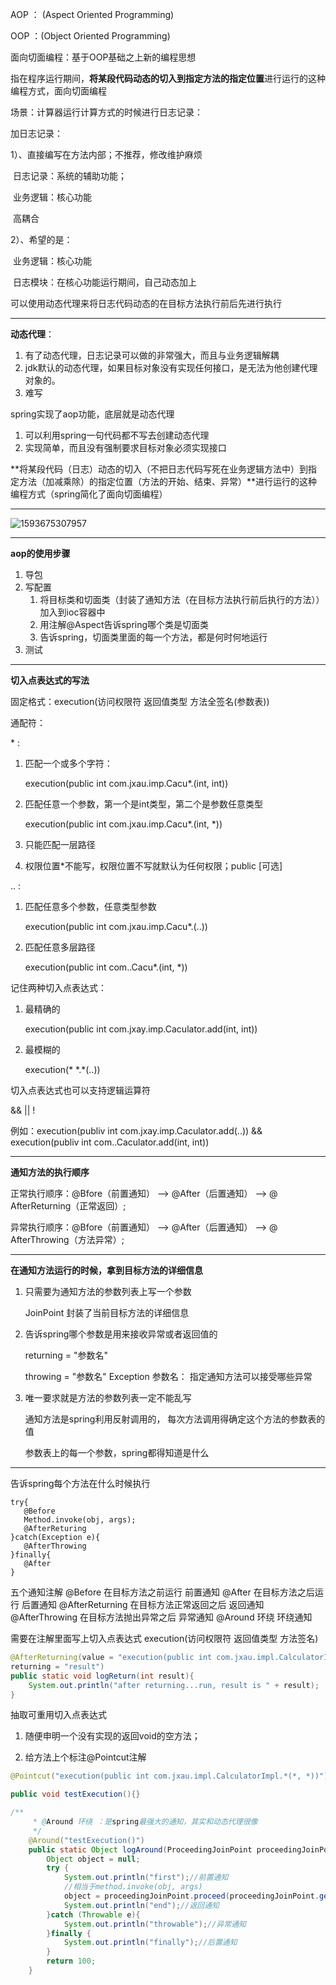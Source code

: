 AOP ： (Aspect Oriented Programming)

OOP ：(Object Oriented Programming)

面向切面编程：基于OOP基础之上新的编程思想

指在程序运行期间，**将某段代码动态的切入到指定方法的指定位置**进行运行的这种编程方式，面向切面编程



场景：计算器运行计算方式的时候进行日志记录：

加日志记录：

1）、直接编写在方法内部；不推荐，修改维护麻烦

​		日志记录：系统的辅助功能；

​		业务逻辑：核心功能

​		高耦合

2）、希望的是：

​		业务逻辑：核心功能

​		日志模块：在核心功能运行期间，自己动态加上

可以使用动态代理来将日志代码动态的在目标方法执行前后先进行执行

---

**动态代理**：

1. 有了动态代理，日志记录可以做的非常强大，而且与业务逻辑解耦
2. jdk默认的动态代理，如果目标对象没有实现任何接口，是无法为他创建代理对象的。
3. 难写

spring实现了aop功能，底层就是动态代理

1. 可以利用spring一句代码都不写去创建动态代理
2. 实现简单，而且没有强制要求目标对象必须实现接口

**将某段代码（日志）动态的切入（不把日志代码写死在业务逻辑方法中）到指定方法（加减乘除）的指定位置（方法的开始、结束、异常）**进行运行的这种编程方式（spring简化了面向切面编程）

---

 

![1593675307957](C:\Users\hl2333\AppData\Roaming\Typora\typora-user-images\1593675307957.png)

 

---

**aop的使用步骤**

1. 导包
2. 写配置
   1. 将目标类和切面类（封装了通知方法（在目标方法执行前后执行的方法））加入到ioc容器中
   2. 用注解@Aspect告诉spring哪个类是切面类
   3. 告诉spring，切面类里面的每一个方法，都是何时何地运行
3. 测试

---

**切入点表达式的写法**

固定格式：execution(访问权限符 返回值类型 方法全签名(参数表))

通配符：

\* :

   1. 匹配一个或多个字符：

      execution(public int com.jxau.imp.Cacu*.(int, int))

   2. 匹配任意一个参数，第一个是int类型，第二个是参数任意类型

      execution(public int com.jxau.imp.Cacu*.(int, *))

   3. 只能匹配一层路径

   4. 权限位置*不能写，权限位置不写就默认为任何权限；public [可选]

.. :

1. 匹配任意多个参数，任意类型参数

   execution(public int com.jxau.imp.Cacu*.(..))

2. 匹配任意多层路径

   execution(public int com..Cacu*.(int, *))

记住两种切入点表达式：

1. 最精确的

   execution(public int com.jxay.imp.Caculator.add(int, int))

2. 最模糊的

   execution(\* \*.\*(..))

切入点表达式也可以支持逻辑运算符

&&    ||     !

例如：execution(publiv int com.jxay.imp.Caculator.add(..)) && execution(publiv int com..Caculator.add(int, int))

---

**通知方法的执行顺序**

正常执行顺序：@Bfore（前置通知） --> @After（后置通知） -->  @	AfterReturning（正常返回）;

异常执行顺序：@Bfore（前置通知） --> @After（后置通知） -->  @	AfterThrowing（方法异常）;

---

**在通知方法运行的时候，拿到目标方法的详细信息**

1. 只需要为通知方法的参数列表上写一个参数

   JoinPoint 封装了当前目标方法的详细信息

2. 告诉spring哪个参数是用来接收异常或者返回值的

   returning = "参数名"

   throwing = "参数名" Exception 参数名： 指定通知方法可以接受哪些异常

3. 唯一要求就是方法的参数列表一定不能乱写

   通知方法是spring利用反射调用的， 每次方法调用得确定这个方法的参数表的值

   参数表上的每一个参数，spring都得知道是什么

---

告诉spring每个方法在什么时候执行

```
try{
   @Before
   Method.invoke(obj, args);
   @AfterReturing
}catch(Exception e){
   @AfterThrowing
}finally{
   @After
}
```

五个通知注解
 @Before 在目标方法之前运行                         前置通知
@After 在目标方法之后运行                             后置通知
@AfterReturning 在目标方法正常返回之后      返回通知
@AfterThrowing 在目标方法抛出异常之后       异常通知
@Around 环绕                                                   环绕通知

需要在注解里面写上切入点表达式
execution(访问权限符  返回值类型  方法签名)

```java
@AfterReturning(value = "execution(public int com.jxau.impl.CalculatorImpl.*(..))",
returning = "result")
public static void logReturn(int result){
    System.out.println("after returning...run, result is " + result);
}
```

抽取可重用切入点表达式
1. 随便申明一个没有实现的返回void的空方法；

2. 给方法上个标注@Pointcut注解

  ```java
  @Pointcut("execution(public int com.jxau.impl.CalculatorImpl.*(*, *))")
  
  public void testExecution(){}
  ```

```java
/**
     * @Around 环绕 ：是spring最强大的通知，其实和动态代理很像
     */
    @Around("testExecution()")
    public static Object logAround(ProceedingJoinPoint proceedingJoinPoint){
        Object object = null;
        try {
            System.out.println("first");//前置通知
            //相当于method.invoke(obj, args)
            object = proceedingJoinPoint.proceed(proceedingJoinPoint.getArgs());
            System.out.println("end");//返回通知
        }catch (Throwable e){
            System.out.println("throwable");//异常通知
        }finally {
            System.out.println("finally");//后置通知
        }
        return 100;
    }
```

